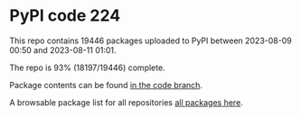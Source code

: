 # PyPI code 224

This repo contains 19446 packages uploaded to PyPI between 
2023-08-09 00:50 and 2023-08-11 01:01.

The repo is 93% (18197/19446) complete.

Package contents can be found [in the code branch](https://github.com/pypi-data/pypi-mirror-224/tree/code/packages).

A browsable package list for all repositories [all packages here](https://pypi-data.github.io/website/repositories/pypi-mirror-224).


